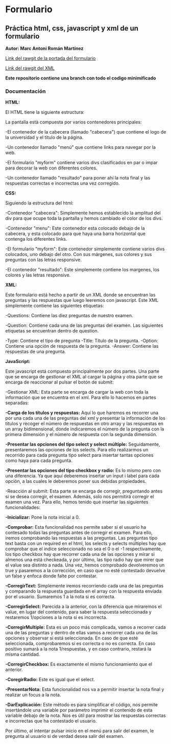 # Formulario
## Práctica html, css, javascript y xml de un formulario

**Autor: Marc Antoni Román Martínez**

[Link del rawgit de la portada del formulario](https://rawgit.com/Marcroman181/Formulari/master/portada.html)

[Link del rawgit del XML](https://rawgit.com/Marcroman181/Formulari/master/xml/questions.xml)

**Este repositorio contiene una branch con todo el codigo minimificado**

### Documentación

**HTML:**

El HTML tiene la siguiente estructura:

La pantalla està compuesta por varios contenedores principales:
  
  -El contenedor de la cabecera (llamado "cabecera") que contiene el logo de la universidad y el titulo de la página.
  
  -Un contenedor llamado "menú" que contiene links para navegar por la web.
  
  -El formulario "myform" contiene varios divs clasificados en par o impar para decorar la web con diferentes colores. 
    
  -Un contenedor llamado "resultado" para poner ahí la nota final y las respuestas correctas e incorrectas una vez corregido.

**CSS:**

Siguiendo la estructura del html:


  -Contenedor "cabecera": Simplemente hemos establecido la amplitud del div para que ocupe toda la pantalla y hemos cambiado el color de los divs.
  
  -Contenedor "menu": Este contenedor esta colocado debajo de la cabecera, y esta colocado para que haya una barra horizontal que contenga los diferentes links.
  
   -El formulario "myform": Este contenedor simplemente contiene varios divs colocados, uno debajo del otro. Con sus márgenes, sus colores y sus preguntas con las letras responsive.
    
  -El contenedor "resultado": Este simplemente contiene los margenes, los colores y las letras responsive.


**XML:**
 
 Este formulario está hecho a partir de un XML donde se encuentran las preguntas y las respuestas que luego leeremos con javascript. Este XML simplemente contiene las siguientes etiquetas:
 
 -Questions: Contiene las diez preguntas de nuestro examen.
 
 -Question: Contiene cada una de las preguntas del examen. Las siguientes etiquetas se encuentran dentro de question.
 
 -Type: Contiene el tipo de pregunta
 -Title: Título de la pregunta.
 -Option: Contiene una opción de respuesta de la pregunta.
 -Answer: Contiene las respuestas de una pregunta.


**JavaScript:**
 
 Este javascript está compuesto principalmente por dos partes. Una parte que se encarga de gestionar el XML al cargar la página y otra parte que se encarga de reaccionar al pulsar el botón de submit:
 
 -Gestionar XML: Esta parte se encarga de cargar la web con toda la información que se encuentra en el xml. Para ello lo hacemos en partes separadas:
 
  **-Carga de los títulos y respuestas:** Aquí lo que haremos es recorrer una por una cada una de las preguntas del xml y presentar la información de los titulos y recoger el número de respuestas en otro array y las respuestas en un array bidimensional, donde indicaremos el número de la pregunta con la primera dimensión y el número de respuesta con la segunda dimensión.
   
  **-Presentar las opciones del tipo select y select múltiple:** Seguidamente, presentaremos las opciones de los selects. Para ello realizarmos un recorrido para cada pregunta tipo select para insertar tantas opciones como haya para cada pregunta. 
  
  **-Presentar las opciones del tipo checkbox y radio:** Es lo mismo pero con una diferencia. Ya que aquí deberemos insertar un input i label para cada opción, a las cuales le deberemos poner sus debidas propiedades.
 
 -Reacción al submit: Esta parte se encarga de corregir, preguntando antes si se desea corregir, el examen. Además, solo nos permitirá corregir el examen una vez. Para ello, hemos tenido que insertar las siguientes funcionalidades:
 
  **-Inicializar:** Pone la nota inicial a 0. 
  
  **-Comprobar:** Esta funcionalidad nos permite saber si el usuario ha contesado todas las preguntas antes de corregir el examen. Para ello, iremos comprobando las respuestas a las preguntas. Las preguntas tipo text basta con un required en el html, los selects y selects múltiples hay que comprobar que el indice seleccionado no sea el 0 o el -1 respectivamente, los tipo checkbox hay que recorrer cada una de las opciones y mirar si almenos una está checkeada, y por último, las tipo radio hay que mirer que el value sea distinto a nada. Una vez, hemos comprobado devolveremos un true y pasaremos a la corrección, en caso que no esté contestado devuelve un false y enfoca donde falte por contestar. 
  
  **-CorregirText:** Simplemente iremos recorriendo cada una de las preguntas y comparando la respuesta guardada en el array con la respuesta enviada por el usuario. Sumaremos 1 a la nota si es correcta. 
  
  **-CorregirSelect:** Parecida a la anterior, con la diferencia que miraremos el value, en lugar del contenido, para saber la respuesta seleccionada y restaremos 1/opciones a la nota si es incorrecta. 
  
  **-CorregirMultiple:** Esta es un poco más complicada, vamos a recorrer cada una de las preguntas y dentro de ellas vamos a recorrer cada una de las opciones y observar si está seleccionada. En caso de que esté seleccionada, comprobaremos si es correcta o no es correcta. En caso positivo sumará a la nota 1/respuestas, y en caso contrario, restará la misma cantidad.
  
  **-CorregirCheckbox:** Es exactamente el mismo funcionamiento que el anterior.

  **-CoregirRadio:** Este es igual que el select.
  
  **-PresentarNota:** Esta funcionalidad nos va a permitir insertar la nota final y realizar un focus a la nota.
  
  **-DarExplicación:** Este método es para simplificar el código, nos permite insertándole una variable por parámetro imprimir el contenido de esta variable debajo de la nota. Nos es útil para mostrar las respuestas correctas e incorrectas que ha contestado el usuario.
  
Por último, al intentar pulsar inicio en el menú para salir del examen, le pregunta al usuario si de verdad desea salir del examen.
